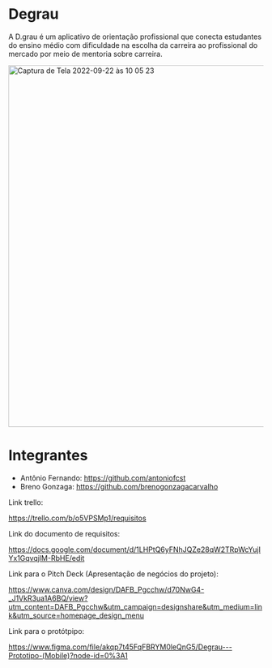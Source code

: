 # Degrau
A D.grau é um aplicativo de orientação profissional que conecta estudantes do ensino médio com dificuldade na escolha da carreira ao profissional do mercado por meio de mentoria sobre carreira.

<img width="713" alt="Captura de Tela 2022-09-22 às 10 05 23" src="https://user-images.githubusercontent.com/104030520/191754769-ecc60ea2-cf3d-4ea9-8595-eab43a16fe9f.png">


# Integrantes 

- Antônio Fernando: https://github.com/antoniofcst
- Breno Gonzaga: https://github.com/brenogonzagacarvalho

Link trello:

https://trello.com/b/o5VPSMp1/requisitos

Link do documento de requisitos:

https://docs.google.com/document/d/1LHPtQ6yFNhJQZe28qW2TRpWcYujIYx1GqvqjlM-RbHE/edit

Link para o Pitch Deck (Apresentação de negócios do projeto):

https://www.canva.com/design/DAFB_Pgcchw/d70NwG4-_J1VkR3ua1A6BQ/view?utm_content=DAFB_Pgcchw&utm_campaign=designshare&utm_medium=link&utm_source=homepage_design_menu

Link para o protótpipo:

https://www.figma.com/file/akqp7t45FqFBRYM0leQnG5/Degrau---Prototipo-(Mobile)?node-id=0%3A1
